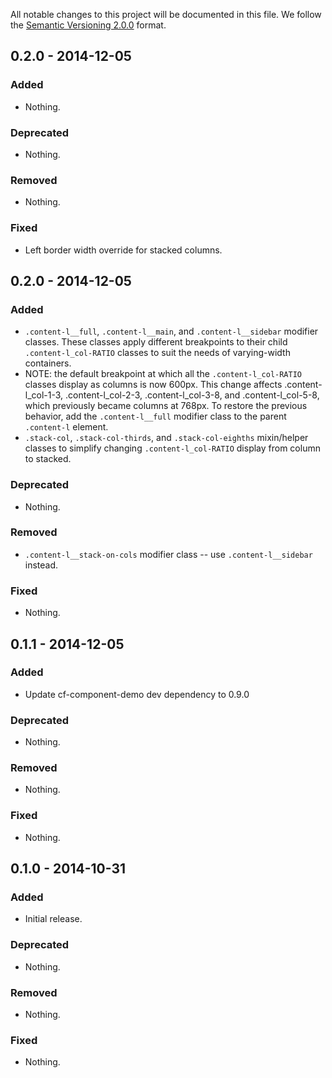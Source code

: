 All notable changes to this project will be documented in this file.
We follow the [Semantic Versioning 2.0.0](http://semver.org/) format.

## 0.2.0 - 2014-12-05

### Added
- Nothing.

### Deprecated
- Nothing.

### Removed
- Nothing.

### Fixed
- Left border width override for stacked columns.

## 0.2.0 - 2014-12-05

### Added
- `.content-l__full`, `.content-l__main`, and `.content-l__sidebar` modifier classes. These classes apply different breakpoints to their child `.content-l_col-RATIO` classes to suit the needs of varying-width containers.
- NOTE: the default breakpoint at which all the `.content-l_col-RATIO` classes display as columns is now 600px. This change affects .content-l_col-1-3, .content-l_col-2-3, .content-l_col-3-8, and .content-l_col-5-8, which previously became columns at 768px. To restore the previous behavior, add the `.content-l__full` modifier class to the parent `.content-l` element.
- `.stack-col`, `.stack-col-thirds`, and `.stack-col-eighths` mixin/helper classes to simplify changing `.content-l_col-RATIO` display from column to stacked.

### Deprecated
- Nothing.

### Removed
- `.content-l__stack-on-cols` modifier class -- use `.content-l__sidebar` instead.

### Fixed
- Nothing.

## 0.1.1 - 2014-12-05

### Added
- Update cf-component-demo dev dependency to 0.9.0

### Deprecated
- Nothing.

### Removed
- Nothing.

### Fixed
- Nothing.

## 0.1.0 - 2014-10-31

### Added
- Initial release.

### Deprecated
- Nothing.

### Removed
- Nothing.

### Fixed
- Nothing.
